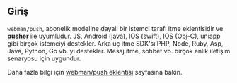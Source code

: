 ## Giriş

`webman/push`, abonelik modeline dayalı bir istemci tarafı itme eklentisidir ve **[pusher](https://pusher.com)** ile uyumludur. JS, Android (java), IOS (swift), IOS (Obj-C), uniapp gibi birçok istemciyi destekler. Arka uç itme SDK'sı PHP, Node, Ruby, Asp, Java, Python, Go vb. yi destekler. Mesaj itme, sohbet vb. birçok anlık iletişim senaryosu için uygundur.

Daha fazla bilgi için [webman/push eklentisi](https://www.workerman.net/plugin/2) sayfasına bakın.

